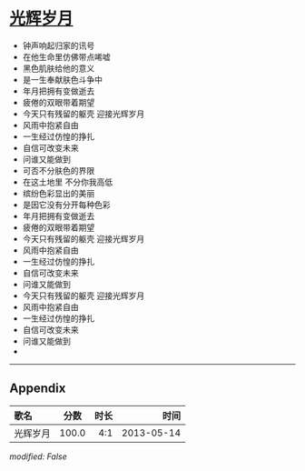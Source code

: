 # [光辉岁月](https://music.163.com/song?id=26354130)

* 钟声响起归家的讯号
* 在他生命里仿佛带点唏嘘
* 黑色肌肤给他的意义
* 是一生奉献肤色斗争中
* 年月把拥有变做逝去
* 疲倦的双眼带着期望
* 今天只有残留的躯壳 迎接光辉岁月
* 风雨中抱紧自由
* 一生经过仿惶的挣扎
* 自信可改变未来
* 问谁又能做到
* 可否不分肤色的界限
* 在这土地里 不分你我高低
* 缤纷色彩显出的美丽
* 是因它没有分开每种色彩
* 年月把拥有变做逝去
* 疲倦的双眼带着期望
* 今天只有残留的躯壳 迎接光辉岁月
* 风雨中抱紧自由
* 一生经过仿惶的挣扎
* 自信可改变未来
* 问谁又能做到
* 今天只有残留的躯壳 迎接光辉岁月
* 风雨中抱紧自由
* 一生经过仿惶的挣扎
* 自信可改变未来
* 问谁又能做到
* 


---

## Appendix

|歌名|分数|时长|时间|
|:---|:---:|---:|---:|
|光辉岁月|100.0|4:1|2013-05-14

*modified: False*